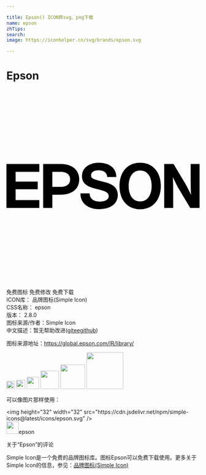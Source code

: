 ```yaml
---

title: Epson() ICON转svg、png下载
name: epson
zhTips: 
search: 
image: https://iconhelper.cn/svg/brands/epson.svg

---
```


# Epson  <small style="font-size: 60%;font-weight: 100"></small>

<div id="svg" class="svg-wrap">
<svg xmlns="http://www.w3.org/2000/svg" viewBox="0 0 24 24" role="img"><title>Epson icon</title><path d="M16.616 13.915c-1.029 0-1.428-.952-1.428-1.915 0-.975.398-1.927 1.428-1.927 1.03 0 1.429.952 1.429 1.927 0 .963-.399 1.915-1.429 1.915m0-4.805c-1.627 0-2.567 1.218-2.567 2.89s.94 2.89 2.567 2.89c1.628 0 2.568-1.218 2.568-2.89s-.94-2.89-2.568-2.89zM0 9.266h4.085v.974H1.141v1.207h2.745v.952H1.141v1.351h2.944v.975H0V9.266zM6.73 12.11H5.701v-1.871H6.73c.709 0 1.185.311 1.185.941 0 .621-.476.93-1.185.93m-2.168 2.614h1.14v-1.639H6.73c1.384 0 2.314-.687 2.314-1.904 0-1.229-.931-1.915-2.314-1.915H4.562v5.458zM20.768 9.266h-1.162v5.458h1.118v-2.215c0-.598-.022-1.14-.044-1.605.133.267.531 1.085.708 1.396l1.45 2.425H24V9.266h-1.106v2.158c0 .599.022 1.196.044 1.672-.133-.276-.531-1.096-.72-1.406l-1.45-2.424zM10.34 12.919c0 .73.608 1.019 1.251 1.019.421 0 1.118-.122 1.118-.687 0-.598-.842-.709-1.649-.919-.853-.232-1.672-.543-1.672-1.561 0-1.13 1.063-1.661 2.059-1.661 1.152 0 2.204.498 2.204 1.771h-1.13c-.044-.664-.554-.83-1.129-.83-.388 0-.875.154-.875.619 0 .421.277.487 1.661.842.398.11 1.66.354 1.66 1.595 0 1.018-.797 1.771-2.292 1.771-1.217 0-2.357-.598-2.347-1.959h1.141z"/></svg>
</div>
<detail full-name='epson'></detail>

<div class="detail-page">
<p>
<span><span class="badge-success badge">免费图标</span> <span class="badge-success badge">免费修改</span>  <span class="badge-success badge">免费下载</span> </span>
<br/>
<span>
ICON库：
<span class="badge-secondary badge">品牌图标(Simple Icon)</span> 
</span>
<br/>
<span>
CSS名称：
<span class="badge-secondary badge">epson</span> 
</span>

<br/>
<span>
版本：
<span class="badge-secondary badge">2.8.0</span> 
</span>
<br/>
<span>图标来源/作者：<span class="badge-light badge">Simple Icon</span></span> 
<br/>
<span class="zh-detail">中文描述：暂无<span class="help-link"><span>帮助改进</span>(<a href="https://gitee.com/liuwave/icon-helper/edit/master/json/brands/epson.json" target="_blank" rel="noopener noreferrer">gitee</a><a href="https://github.com/liuwave/icon-helper/edit/master/json/brands/epson.json" target="_blank" rel="noopener noreferrer">github</a></span>)</span><br/>
</p>
</div><div class="description description alert alert-light"><p>图标来源地址：<a href="https://global.epson.com/IR/library/" target="_blank" rel="noopener noreferrer">https://global.epson.com/IR/library/</a></p></div>
<div class="alert alert-dark">
<img height="21" width="21" src="https://cdn.jsdelivr.net/npm/simple-icons@latest/icons/epson.svg" />
<img height="24" width="24" src="https://cdn.jsdelivr.net/npm/simple-icons@latest/icons/epson.svg" />
<img height="32" width="32" src="https://cdn.jsdelivr.net/npm/simple-icons@latest/icons/epson.svg" />
<img height="48" width="48" src="https://cdn.jsdelivr.net/npm/simple-icons@latest/icons/epson.svg" />
<img height="64" width="64" src="https://cdn.jsdelivr.net/npm/simple-icons@latest/icons/epson.svg" />
<img height="96" width="96" src="https://cdn.jsdelivr.net/npm/simple-icons@latest/icons/epson.svg" />

</div>
<div>
  <p>可以像图片那样使用：    
  </p>
  <div class="alert alert-primary" style="font-size: 14px">
    &lt;img height="32" width="32" src="https://cdn.jsdelivr.net/npm/simple-icons@latest/icons/epson.svg" /&gt;
    <copy-btn content='<img height="32" width="32" src="https://cdn.jsdelivr.net/npm/simple-icons@latest/icons/epson.svg" />'></copy-btn>
  </div>
  <div class="alert alert-secondary">
    <img height="32" width="32" src="https://cdn.jsdelivr.net/npm/simple-icons@latest/icons/epson.svg" />epson
    <copy-btn content="epson" btn-title="复制图标名称"></copy-btn>
  </div>
</div>

<Vssue title="关于“Epson”的评论" >关于“Epson”的评论</Vssue>


<div><p>Simple Icon是一个免费的品牌图标库。图标Epson可以免费下载使用。更多关于  Simple Icon的信息，参见：<a target="_blank" href="https://iconhelper.cn/brands.html">品牌图标(Simple Icon)</a>
</p></div>
